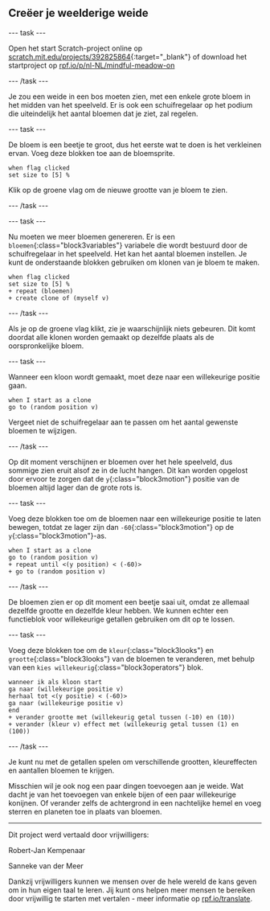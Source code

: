 ## Creëer je weelderige weide

--- task ---

Open het start Scratch-project online op [scratch.mit.edu/projects/392825864](https://scratch.mit.edu/projects/392825864){:target="_blank"} of download het startproject op [rpf.io/p/nl-NL/mindful-meadow-on](https://rpf.io/p/nl-NL/mindful-meadow-go)

--- /task ---

Je zou een weide in een bos moeten zien, met een enkele grote bloem in het midden van het speelveld. Er is ook een schuifregelaar op het podium die uiteindelijk het aantal bloemen dat je ziet, zal regelen.

--- task ---

De bloem is een beetje te groot, dus het eerste wat te doen is het verkleinen ervan. Voeg deze blokken toe aan de bloemsprite.

```blocks3
when flag clicked
set size to [5] %
```

Klik op de groene vlag om de nieuwe grootte van je bloem te zien.

--- /task ---

--- task ---

Nu moeten we meer bloemen genereren. Er is een `bloemen`{:class="block3variables"} variabele die wordt bestuurd door de schuifregelaar in het speelveld. Het kan het aantal bloemen instellen. Je kunt de onderstaande blokken gebruiken om klonen van je bloem te maken.

```blocks3
when flag clicked
set size to [5] %
+ repeat (bloemen)
+ create clone of (myself v)
```

--- /task ---

Als je op de groene vlag klikt, zie je waarschijnlijk niets gebeuren. Dit komt doordat alle klonen worden gemaakt op dezelfde plaats als de oorspronkelijke bloem.

--- task ---

Wanneer een kloon wordt gemaakt, moet deze naar een willekeurige positie gaan.

```blocks3
when I start as a clone
go to (random position v)
```

Vergeet niet de schuifregelaar aan te passen om het aantal gewenste bloemen te wijzigen.

--- /task ---

Op dit moment verschijnen er bloemen over het hele speelveld, dus sommige zien eruit alsof ze in de lucht hangen. Dit kan worden opgelost door ervoor te zorgen dat de `y`{:class="block3motion"} positie van de bloemen altijd lager dan de grote rots is.

--- task ---

Voeg deze blokken toe om de bloemen naar een willekeurige positie te laten bewegen, totdat ze lager zijn dan `-60`{:class="block3motion"} op de `y`{:class="block3motion"}-as.

```blocks3
when I start as a clone
go to (random position v)
+ repeat until <(y position) < (-60)>
+ go to (random position v)
```

--- /task ---

De bloemen zien er op dit moment een beetje saai uit, omdat ze allemaal dezelfde grootte en dezelfde kleur hebben. We kunnen echter een functieblok voor willekeurige getallen gebruiken om dit op te lossen.

--- task ---

Voeg deze blokken toe om de `kleur`{:class="block3looks"} en `grootte`{:class="block3looks"} van de bloemen te veranderen, met behulp van een `kies willekeurig`{:class="block3operators"} blok.

```blocks3
wanneer ik als kloon start
ga naar (willekeurige positie v)
herhaal tot <(y positie) < (-60)>
ga naar (willekeurige positie v)
end
+ verander grootte met (willekeurig getal tussen (-10) en (10))
+ verander (kleur v) effect met (willekeurig getal tussen (1) en (100))
```

--- /task ---

Je kunt nu met de getallen spelen om verschillende grootten, kleureffecten en aantallen bloemen te krijgen.

Misschien wil je ook nog een paar dingen toevoegen aan je weide. Wat dacht je van het toevoegen van enkele bijen of een paar willekeurige konijnen. Of verander zelfs de achtergrond in een nachtelijke hemel en voeg sterren en planeten toe in plaats van bloemen.


***
Dit project werd vertaald door vrijwilligers:

Robert-Jan Kempenaar

Sanneke van der Meer

Dankzij vrijwilligers kunnen we mensen over de hele wereld de kans geven om in hun eigen taal te leren. Jij kunt ons helpen meer mensen te bereiken door vrijwillig te starten met vertalen - meer informatie op [rpf.io/translate](https://rpf.io/translate).


